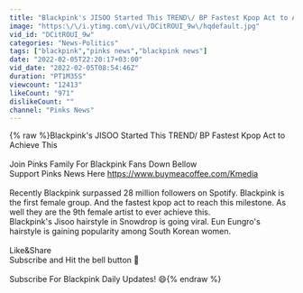 ```yaml
---
title: "Blackpink's JISOO Started This TREND\/ BP Fastest Kpop Act to Achieve This"
image: "https:\/\/i.ytimg.com\/vi\/DCitROUI_9w\/hqdefault.jpg"
vid_id: "DCitROUI_9w"
categories: "News-Politics"
tags: ["blackpink","pinks news","blackpink news"]
date: "2022-02-05T22:20:17+03:00"
vid_date: "2022-02-05T08:54:46Z"
duration: "PT1M35S"
viewcount: "12413"
likeCount: "971"
dislikeCount: ""
channel: "Pinks News"
---
```

{% raw %}Blackpink's JISOO Started This TREND/ BP Fastest Kpop Act to Achieve This<br /><br />Join Pinks Family For Blackpink Fans Down Bellow<br />Support Pinks News Here <a rel="nofollow" target="blank" href="https://www.buymeacoffee.com/Kmedia">https://www.buymeacoffee.com/Kmedia</a> <br /><br />Recently Blackpink surpassed 28 million followers on Spotify. Blackpink is the first female group. And the fastest kpop act to reach this milestone. As well they are the 9th female artist to ever achieve this.<br />Blackpink's Jisoo hairstyle in Snowdrop is going viral. Eun Eungro's hairstyle is gaining popularity among South Korean women.<br /><br />Like&amp;Share <br />Subscribe and Hit the bell button 🔔<br /><br />Subscribe For Blackpink Daily Updates! 😄{% endraw %}
